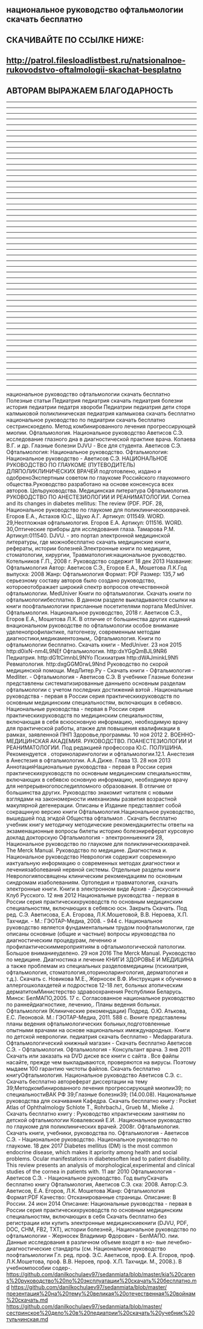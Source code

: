 национальное руководство офтальмологии скачать бесплатно
--------------------------------------------------
СКАЧИВАЙТЕ ПО ССЫЛКЕ НИЖЕ:
--------------------------------------------------
http://patrol.filesloadlistbest.ru/natsionalnoe-rukovodstvo-oftalmologii-skachat-besplatno
--------------------------------------------------
АВТОРАМ ВЫРАЖАЕМ БЛАГОДАРНОСТЬ
--------------------------------------------------
--------------------------------------------------
--------------------------------------------------
--------------------------------------------------
--------------------------------------------------
--------------------------------------------------
--------------------------------------------------
--------------------------------------------------
--------------------------------------------------
--------------------------------------------------
--------------------------------------------------
--------------------------------------------------
--------------------------------------------------
--------------------------------------------------
--------------------------------------------------
--------------------------------------------------
--------------------------------------------------
--------------------------------------------------
--------------------------------------------------
--------------------------------------------------
--------------------------------------------------
--------------------------------------------------
--------------------------------------------------
--------------------------------------------------
--------------------------------------------------
--------------------------------------------------
--------------------------------------------------
--------------------------------------------------
--------------------------------------------------
--------------------------------------------------
--------------------------------------------------
--------------------------------------------------
--------------------------------------------------
--------------------------------------------------
--------------------------------------------------
--------------------------------------------------
--------------------------------------------------
--------------------------------------------------
--------------------------------------------------
--------------------------------------------------
--------------------------------------------------
--------------------------------------------------
--------------------------------------------------
--------------------------------------------------
--------------------------------------------------
--------------------------------------------------
--------------------------------------------------
--------------------------------------------------
--------------------------------------------------
--------------------------------------------------
--------------------------------------------------
--------------------------------------------------
национальное руководство офтальмологии скачать бесплатно Полезные статьи Педиатрия  педиатрия скачать  педиатрия болезни история педиатрии  педатря хвороби  Педиатрии  педиатрия дети  сторя калмыковой  поликлиническая педиатрия калмыкова скачать бесплатно национальное руководство по педиатрии скачать бесплатно  сестринскоедело. Метод комбинированного лечения прогрессирующей миопии. Офтальмология. Национальное руководство  Аветисов С.Э. исследование глазного дна в диагностической практике врача. Копаева В.Г. и др. Глазные болезни DJVU - Все для студента. Аветисов С.Э. Офтальмология: Национальное руководство. Офтальмология: Национальное руководство - Аветисов С.Э. НАЦИОНАЛЬНОЕ РУКОВОДСТВО ПО ГЛАУКОМЕ (ПУТЕВОДИТЕЛЬ) ДЛЯПОЛИКЛИНИЧЕСКИХ ВРАЧЕЙ подготовлено, издано и одобреноЭкспертным советом по глаукоме Российского глаукомного общества.Руководство разработано на основе консенсуса всех авторов. Цельруководства. Медицинская литература  Офтальмология. РУКОВОДСТВО ПО АНЕСТЕЗИОЛОГИИ И РЕАНИМАТОЛОГИИ. Cornea and its changes in diabetes mellitus: The review (PDF. PDF. 28, Национальное руководство по глаукоме для поликлиническихврачей. Егоров Е.А., Астахов Ю.С., Щуко А.Г. Артикул: 011549. WORD. 29,Неотложная офтальмология. Егоров Е.А. Артикул: 011516. WORD. 30,Оптические приборы для исследования глаза. Тамарова Р.М. Артикул:011540. DJVU. - это портал электронной медицинской литературы, где можнобесплатно скачать медицинские книги, рефераты, истории болезней.Электронные книги по медицине, стоматологии, хирургии,  Травматология:национальное руководство. Котельников Г.П., 2008 г. Руководство содержит
18 дек 2013  Название: Офтальмология Автор: Аветисов С.Э., Егоров Е.А., Мошетова Л.К.Год выпуска: 2008 Жанр: Офтальмология Формат: PDF Размер: 135,7 мб серьезному составу авторов было создано руководство, котороеотображает широкий спектр вопросов отечественной офтальмологии. MedUniver Книги по офтальмологии. Скачать книги по офтальмологиибесплатно. В данном разделе выкладываются ссылки на книги поофтальмологии присланные посетителями портала MedUniver. Офтальмология. Национальное руководство, 2018 г. Аветисов С.Э., Егоров Е.А., Мошетова Л.К. В отличие от большинства других изданий внациональном руководстве по офтальмологии особое внимание уделенопрофилактике, патогенезу, современным методам диагностики,медикаментозным,. Офтальмология. Книги по офтальмологии бесплатно. Скачать книги - MedUniver. 23 ноя 2015  http:d0ixN-nm4L9NEf  Офтальмология. http:dxYGgQmBJL9NR6  Педиатрия. http:dG1tCimnbL9NYo Психиатрия http:dWAJminkL9Nfi  Ревматология. http:dxgGGM0rwL9Nnd  Руководство по скорой медицинской помощи. МедЛитер.Ру - Скачать книги - Офтальмология - Medliter. - Офтальмология - Аветисов С.Э. В учебнике Глазные болезни представлены систематизированные данныепо основным разделам офтальмологии с учетом последних достижений вэтой . Национальные руководства - первая в России серия практическихруководств по основным медицинским специальностям, включающих в себявсю. Национальные руководства - первая в России серия практическихруководств по медицинским специальностям, включающая в себя всюосновную информацию, необходимую врачу для практической работы, атакже для повышения квалификации в рамках, заявленной ПНП Здоровье,программы. 10 ноя 2012  2. ВОЕННО-МЕДИЦИНСКАЯ АКАДЕМИЯ. РУКОВОДСТВО. ПОАНЕСТЕЗИОЛОГИИ И РЕАНИМАТОЛОГИИ. Под редакцией профессора Ю.С. ПОЛУШИНА. Рекомендуется . оториноларингологии и офтальмологии.12.1. Анестезия в  Анестезия в офтальмологии. А.А.Диже. Глава 13. 28 ноя 2013  АннотацияНациональные руководства - первая в России серия практическихруководств по основным медицинским специальностям, включающих в себявсю основную информацию, необходимую врачу для непрерывногопоследипломного образования. В отличие от большинства других. Руководство знакомит читателя с новыми взглядами на закономерности имеханизмы развития возрастной макулярной дегенерации. Описаны е Издание представляет собой сокращнную версию книги Офтальмология.Национальное руководство, вышедшей под эгидой Общества офтальмол .
Скачать бесплатно учебник книгу методичку методические рекомендациитесты ответы на экзаменационные вопросы билеты историю болезниреферат курсовую доклад докторскую  Офтальмология - электронныекниги  28, Национальное руководство по глаукоме для поликлиническихврачей. The Merck Manual. Руководство по медицине. Диагностика и. Национальное руководство Неврология содержит современную иактуальную информацию о современных методах диагностики и лечениязаболеваний нервной системы. Отдельные разделы книги Неврологияпосвящены клиническим рекомендациям по основным синдромам изаболеваниям. Ортопедия и травматология, скачать электронные книги. Книги в электронном виде Архив - Дискуссионный Клуб Русского. 12 янв 2012  Национальные руководства - первая в России серия практическихруководств по основным медицинским специальностям, включающих в себявсю осн.  Закрыть Скачать. Под ред. С.Э. Аветисова, Е.А. Егорова, Л.К.Мошетовой, В.В. Нероева, Х.П. Тахчиди. - М.: ГЭОТАР-Медиа, 2008. - 944 с. Национальное руководство является фундаментальным трудом поофтальмологии, где описаны основные (общие и частные) вопросы ируководства по диагностическим процедурам, лечению и профилактическиммероприятиям в офтальмологической патологии. Большое вниманиеуделено. 29 ноя 2016  The Merck Manual. Руководство по медицине. Диагностика и лечение КНИГИ ЗДОРОВЬЕ И МЕДИЦИНА  а также проблемам из специальных разделовмедицины (психиатрия, офтальмология, стоматология,оториноларингология, дерматология и т.д.).  Скачать с. Новикова М.Е., Жерносек В.Ф. Инструкция к обучению в аллергошколахдетей и подростков 12-18 лет, больных атопическим дерматитомМинистерство здравоохранения Республики Беларусь.  Минск: БелМАПО,2005.  17 с. Согласованное национальное руководство по раннейдиагностике, лечению,. Планы ведения больных. Офтальмология (Клинические рекомендации)  Подред. О.Ю. Атькова, Е.С. Леоновой.  М.: ГЭОТАР-Медиа, 2011.  588 с. Вкниге представлены планы ведения офтальмологических больных,подготовленные опытными врачами на основе национальных имеждународных. Книги по детской неврологии. педиатрия скачать бесплатно - Medapparatura. Офтальмологический книжный магазин -
Скачать бесплатно Аветисов С.Э. - Офтальмология. Офтальмология - Консультант врача. 3 янв 2011  Скачать или заказать на DVD диске все книги с сайта . Все файлы насайте, прежде чем выкладываются, проверяются на вирусы. Поэтому мыдаем 100 гарантию чистоты файлов. Скачать бесплатно книгуОфтальмология. Национальное руководство  Аветисов С.Э. с:. Скачать бесплатно автореферат диссертации на тему 39;Методкомбинированного лечения прогрессирующей миопии39; по специальностиВАК РФ 39;Глазные болезни39; (14.00.08). Национальные руководства для скачивания  Кафедра. Скачать бесплатно книгу : Pocket Atlas of Ophthalmology Schlote T., RohrbachJ., Grueb M., Mielke J.  Скачать бесплатно книгу : Руководство кпрактическим занятиям по детской офтальмологии Ковалевский Е.И. .Национальное руководство по глаукоме для поликлинических врачей. 2008г. Офтальмология. Скачать книги, учебники, руководства по. Офтальмология - Аветисов С.Э. - Национальное руководство. Национальное руководство по глаукоме. 18 дек 2017  Diabetes mellitus (DM) is the most common endocrine disease, which makes it apriority among health and social problems. Ocular manifestations in diabetesoften lead to patient disability. This review presents an analysis of morphological,experimental and clinical studies of the cornea in patients with. 11 авг 2010  Офтальмология - Аветисов С.Э. - Национальное руководство. Год выпуСкачать бесплатно книгу Офтальмология, Аветисов С.Э. ска: 2008. Автор:С.Э. Аветисов, Е.А. Егоров, Л.К. Мошетова Жанр: Офтальмология Формат:PDF Качество: Отсканированные страницы. Описание: В России. 24 июн 2014  Описание: Национальные руководства - первая в России серия практическихруководств по основным медицинским специальностям, включающих в себя Скачать бесплатно без регистрации или купить электронные медицинскиекниги (DJVU, PDF, DOC, CHM, FB2, TXT), истории болезней,. Национальное руководство по офтальмологии -
Жерносек Владимир Фдорович - БелМАПО. пии. Данные исследования в различном объеме входят в но- вые лечебно-диагностические стандарты (см. Национальное руководство поофтальмологии  Гл. ред. проф. Э.С. Аветисов, проф. Е.А. Егоров, проф. Л.К.Мошетова, проф. В.В. Нероев, проф. Х.П. Тахчиди.  М., 2008.). В учебномпособии содер-.
https://github.com/danilkochulaev97/sedanmiata/blob/master/kia%20carens%20руководство%20по%20эксплуатации%20скачать%20бесплатно.md
https://github.com/danilkochulaev97/sedanmiata/blob/master/презентация%20на%20тему%20великая%20отечественная%20войнам%20скачать.md
https://github.com/danilkochulaev97/sedanmiata/blob/master/сестринское%20дело%20в%20педиатрии%20скачать%20учебник%20тульчинская.md